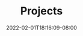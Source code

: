 ---
title: "Projects"
short: "Under Construction..."
date: 2022-02-01T18:16:09-08:00
draft: false
---